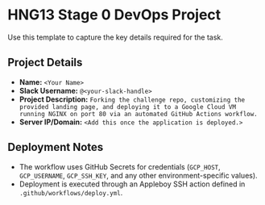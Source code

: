 # HNG13 Stage 0 DevOps Project

Use this template to capture the key details required for the task.

## Project Details

- **Name:** `<Your Name>`
- **Slack Username:** `@<your-slack-handle>`
- **Project Description:** `Forking the challenge repo, customizing the provided landing page, and deploying it to a Google Cloud VM running NGINX on port 80 via an automated GitHub Actions workflow.`
- **Server IP/Domain:** `<Add this once the application is deployed.>`

## Deployment Notes

- The workflow uses GitHub Secrets for credentials (`GCP_HOST`, `GCP_USERNAME`, `GCP_SSH_KEY`, and any other environment-specific values).
- Deployment is executed through an Appleboy SSH action defined in `.github/workflows/deploy.yml`.
